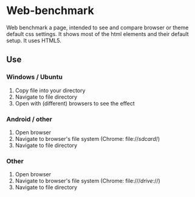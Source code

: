 # Web-benchmark

Web benchmark a page, intended to see and compare browser or theme default css settings. It shows most of the html elements and their default setup. It uses HTML5.

## Use
### Windows / Ubuntu
1. Copy file into your directory
2. Navigate to file directory
3. Open with (different) browsers to see the effect

### Android / other
1. Open browser
2. Navigate to browser's file system (Chrome: file://_sdcard_/)
3. Navigate to file directory

### Other
1. Open browser
2. Navigate to browser's file system (Chrome: file:///_drive_://)
3. Navigate to file directory
